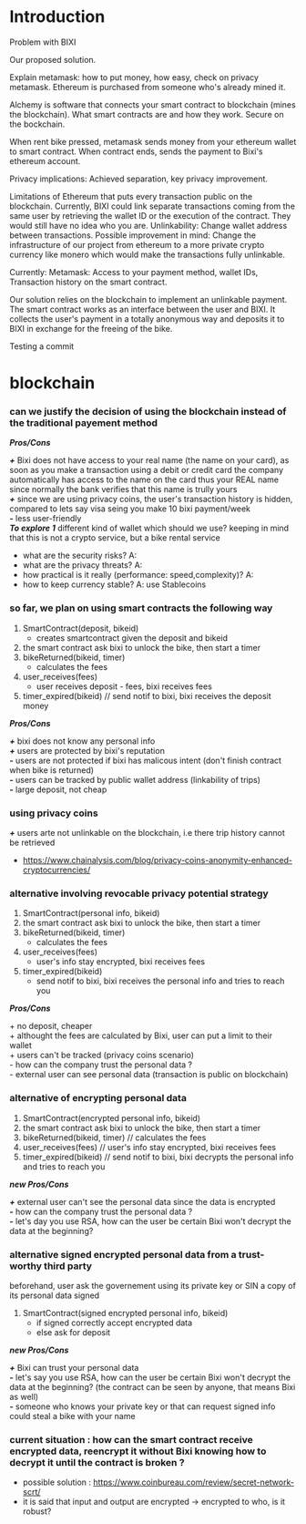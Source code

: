 # Introduction

Problem with BIXI

Our proposed solution.

Explain metamask: how to put money, how easy, check on privacy metamask.
Ethereum is purchased from someone who's already mined it.

Alchemy is software that connects your smart contract to blockchain (mines the blockchain).
What smart contracts are and how they work. Secure on the bockchain.

When rent bike pressed, metamask sends money from your ethereum wallet to smart contract. When contract ends, sends the payment to Bixi's ethereum account. 


Privacy implications:
Achieved separation, key privacy improvement.


Limitations of Ethereum that puts every transaction public on the blockchain. Currently, BIXI could link separate transactions coming from the same user by retrieving the wallet ID or the execution of the contract. They would still have no idea who you are.
Unlinkability: Change wallet address between transactions.
Possible improvement in mind: Change the infrastructure of our project from ethereum to a more private crypto currency like monero which would make the transactions fully unlinkable.

Currently: 
Metamask:
Access to your payment method, wallet IDs, Transaction history on the smart contract.



Our solution relies on the blockchain to implement an unlinkable payment. The smart contract works as an interface between the user and BIXI. It collects the user's payment in a totally anonymous way and deposits it to BIXI in exchange for the freeing of the bike.

Testing a commit

# blockchain

### can we justify the decision of using the blockchain instead of the traditional payement method

***Pros/Cons***

<p>

***+*** Bixi does not have access to your real name (the name on your card), as soon as you make a transaction using a debit or credit card the company automatically has access to the name on the card thus your REAL name since normally the bank verifies that this name is trully yours <br>
***+*** since we are using privacy coins, the user's transaction history is hidden, compared to lets say visa seing you make 10 bixi payment/week<br>
***-*** less user-friendly <br>
***To explore 1*** different kind of wallet which should we use? keeping in mind that this is not a crypto service, but a bike rental service <br>
<ul>
  <li>what are the security risks? A: </li>
  <li>what are the privacy threats? A: </li>
  <li>how practical is it really (performance: speed,complexity)? A: </li>
  <li>how to keep currency stable? A: use Stablecoins</li>
  </ul>
</p>



### so far, we plan on using smart contracts the following way 
<ol>
  <li>SmartContract(deposit, bikeid) 
  <ul>
  <li>creates smartcontract given the deposit and bikeid</li>
  </li>
  </ul>
  <li>the smart contract ask bixi to unlock the bike, then start a timer</li>
  <li>bikeReturned(bikeid, timer) 
  <ul>
  <li>calculates the fees</li>
  </ul>
  </li>
  <li>user_receives(fees) 
  <ul>
  <li>user receives deposit - fees, bixi receives fees</li>
  </ul>
  </li>
  <li>timer_expired(bikeid) // send notif to bixi, bixi receives the deposit money</li>
</ol>

***Pros/Cons***

<p>

***+*** bixi does not know any personal info <br>
***+*** users are protected by bixi's reputation <br>
***-*** users are not protected if bixi has malicous intent (don't finish contract when bike is returned) <br>
***-*** users can be tracked by public wallet address (linkability of trips) <br>
***-*** large deposit, not cheap <br>
</p>

### using privacy coins
***+*** users arte not unlinkable on the blockchain, i.e there trip history cannot be retrieved
- https://www.chainalysis.com/blog/privacy-coins-anonymity-enhanced-cryptocurrencies/

### alternative involving revocable privacy potential strategy
<ol>
  <li>SmartContract(personal info, bikeid)</li>
  <li>the smart contract ask bixi to unlock the bike, then start a timer</li>
  <li> bikeReturned(bikeid, timer) <ul>
  <li>calculates the fees</li>
  </ul></li>
  <li> user_receives(fees) <ul>
  <li>user's info stay encrypted, bixi receives fees</li>
  </ul></li>
  <li>timer_expired(bikeid)<ul>
  <li>send notif to bixi, bixi receives the personal info and tries to reach you</li>
  </ul></li>
</ol>

***Pros/Cons***

<p>
+ no deposit, cheaper <br>
+ althought the fees are calculated by Bixi, user can put a limit to their wallet <br>
+ users can't be tracked (privacy coins scenario) <br>
- how can the company trust the personal data ?<br>
- external user can see personal data (transaction is public on blockchain)<br>
</p>

### alternative of encrypting personal data
<ol>
  <li>SmartContract(encrypted personal info, bikeid)
  <li>the smart contract ask bixi to unlock the bike, then start a timer</li>
  </li>
  <li>bikeReturned(bikeid, timer) // calculates the fees</li>
  <li>user_receives(fees) // user's info stay encrypted, bixi receives fees</li>
  <li>timer_expired(bikeid) // send notif to bixi, bixi decrypts the personal info and tries to reach you</li>
</ol>

***new Pros/Cons***

<pr>

***+*** external user can't see the personal data since the data is encrypted <br>
***-*** how can the company trust the personal data ? <br>
***-*** let's day you use RSA, how can the user be certain Bixi won't decrypt the data at the beginning? <br>
</p>

### alternative signed encrypted personal data from a trust-worthy third party
beforehand, user ask the governement using its private key or SIN a copy of its personal data signed 
<ol>
  <li>SmartContract(signed encrypted personal info, bikeid)
  <ul>
  <li>if signed correctly accept encrypted data</li>
  <li>else ask for deposit</li>
  </ul>
  </li>
</ol>

***new Pros/Cons***

<pr>

***+*** Bixi can trust your personal data <br>
***-*** let's say you use RSA, how can the user be certain Bixi won't decrypt the data at the beginning? (the contract can be seen by anyone, that means Bixi as well) <br>
***-*** someone who knows your private key or that can request signed info could steal a bike with your name <br>
<pr>

### current situation : how can the smart contract receive encrypted data, reencrypt it without Bixi knowing how to decrypt it until the contract is broken ?

- possible solution : https://www.coinbureau.com/review/secret-network-scrt/
- it is said that input and output are encrypted -> encrypted to who, is it robust?




